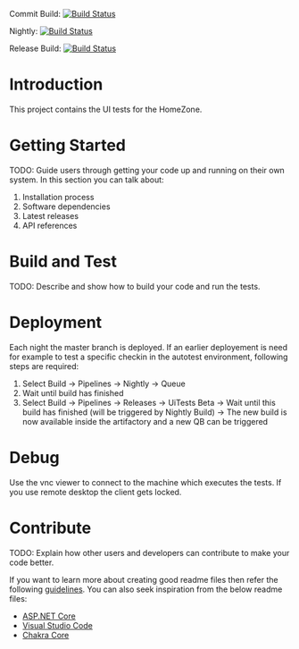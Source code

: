 Commit Build:       [![Build Status](https://dev.azure.com/Trumpf-HomeZone/UiTests/_apis/build/status/HomeZoneUiTests-CommitBuild)](https://dev.azure.com/Trumpf-HomeZone/UiTests/_build/latest?definitionId=6)

Nightly:            [![Build Status](https://dev.azure.com/Trumpf-HomeZone/UiTests/_apis/build/status/Nightly?branchName=master)](https://dev.azure.com/Trumpf-HomeZone/UiTests/_build/latest?definitionId=12&branchName=master)

Release Build:      [![Build Status](https://dev.azure.com/Trumpf-HomeZone/UiTests/_apis/build/status/HomeZoneUiTests-ReleaseBuild)](https://dev.azure.com/Trumpf-HomeZone/UiTests/_build/latest?definitionId=2)

# Introduction 
This project contains the UI tests for the HomeZone.

# Getting Started
TODO: Guide users through getting your code up and running on their own system. In this section you can talk about:
1.	Installation process
2.	Software dependencies
3.	Latest releases
4.	API references

# Build and Test
TODO: Describe and show how to build your code and run the tests. 

# Deployment
Each night the master branch is deployed. If an earlier deployement is need for example to test a specific checkin in the autotest environment, following steps are required:
1. Select Build -> Pipelines -> Nightly -> Queue
2. Wait until build has finished
3. Select Build -> Pipelines -> Releases -> UiTests Beta -> Wait until this build has finished (will be triggered by Nightly Build)
-> The new build is now available inside the artifactory and a new QB can be triggered

# Debug
Use the vnc viewer to connect to the machine which executes the tests. If you use remote desktop the client gets locked.

# Contribute
TODO: Explain how other users and developers can contribute to make your code better. 

If you want to learn more about creating good readme files then refer the following [guidelines](https://www.visualstudio.com/en-us/docs/git/create-a-readme). You can also seek inspiration from the below readme files:
- [ASP.NET Core](https://github.com/aspnet/Home)
- [Visual Studio Code](https://github.com/Microsoft/vscode)
- [Chakra Core](https://github.com/Microsoft/ChakraCore)